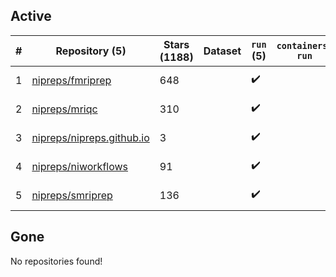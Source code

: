 ## Active
| # | Repository (5) | Stars (1188) | Dataset | `run` (5) | `containers-run` | Last Modified |
| --- | --- | --- | --- | --- | --- | --- |
| 1 | [nipreps/fmriprep](https://github.com/nipreps/fmriprep) | 648 |  | :heavy_check_mark: |  | 2025-02-07 17:50:38+00:00 |
| 2 | [nipreps/mriqc](https://github.com/nipreps/mriqc) | 310 |  | :heavy_check_mark: |  | 2025-02-04 09:31:07+00:00 |
| 3 | [nipreps/nipreps.github.io](https://github.com/nipreps/nipreps.github.io) | 3 |  | :heavy_check_mark: |  | 2025-02-05 14:43:34+00:00 |
| 4 | [nipreps/niworkflows](https://github.com/nipreps/niworkflows) | 91 |  | :heavy_check_mark: |  | 2025-01-23 17:48:24+00:00 |
| 5 | [nipreps/smriprep](https://github.com/nipreps/smriprep) | 136 |  | :heavy_check_mark: |  | 2024-12-23 22:03:44+00:00 |

## Gone
No repositories found!
